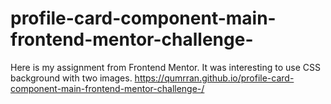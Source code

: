 # profile-card-component-main-frontend-mentor-challenge-
Here is my assignment from Frontend Mentor. It was interesting to use CSS background with two images.
https://qumrran.github.io/profile-card-component-main-frontend-mentor-challenge-/
